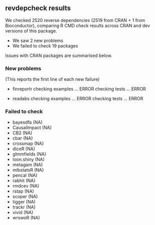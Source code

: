 ## revdepcheck results

We checked 2520 reverse dependencies (2519 from CRAN + 1 from Bioconductor), comparing R CMD check results across CRAN and dev versions of this package.

 * We saw 2 new problems
 * We failed to check 19 packages

Issues with CRAN packages are summarised below.

### New problems
(This reports the first line of each new failure)

* finreportr
  checking examples ... ERROR
  checking tests ... ERROR

* readabs
  checking examples ... ERROR
  checking tests ... ERROR

### Failed to check

* bayesdfa     (NA)
* CausalImpact (NA)
* CB2          (NA)
* cbar         (NA)
* crossmap     (NA)
* diceR        (NA)
* glmmfields   (NA)
* loon.shiny   (NA)
* metagam      (NA)
* mlbstatsR    (NA)
* pencal       (NA)
* rabhit       (NA)
* rmdcev       (NA)
* rstap        (NA)
* scoper       (NA)
* tigger       (NA)
* trackr       (NA)
* vivid        (NA)
* wrswoR       (NA)
